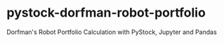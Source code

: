 # pystock-dorfman-robot-portfolio
Dorfman's Robot Portfolio Calculation with PyStock, Jupyter and Pandas
